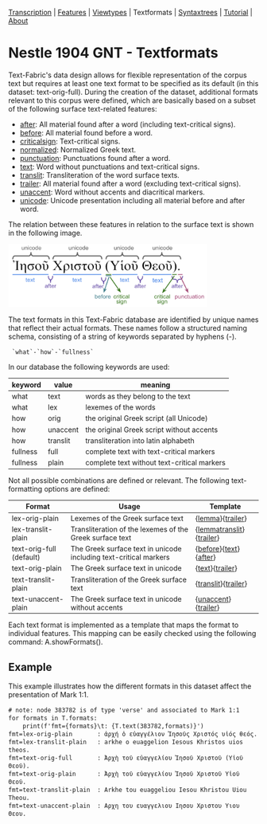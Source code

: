 <a name="start"></a>
<div class="hidden-content">
<a href="transcription.md">Transcription</a> | <a href="features/README.md#start">Features</a> | <a href="viewtypes.md#start">Viewtypes</a> | Textformats |  <a href="syntaxtrees.md#start">Syntaxtrees</a> | <a href="../tutorial/README.md#start">Tutorial</a> | <a href="about.md#start">About</a>
</div>

# Nestle 1904 GNT - Textformats 

Text-Fabric's data design allows for flexible representation of the corpus text but requires at least one text format to be specified as its default (in this dataset: text-orig-full). During the creation of the dataset, additional formats relevant to this corpus were defined, which are basically based on a subset of the following surface text-related features:

   * [after](features/after.md#start): All material found after a word (including text-critical signs).
   * [before](features/before.md#start): All material found before a word.
   * [criticalsign](features/criticalsign.md#start): Text-critical signs.
   * [normalized](features/normalized.md#start): Normalized Greek text.
   * [punctuation](features/punctuation.md#start): Punctuations found after a word.
   * [text](features/text.md#start): Word without punctuations and text-critical signs.
   * [translit](features/translit.md#start): Transliteration of the word surface texts.
   * [trailer](features/trailer.md#start): All material found after a word (excluding text-critical signs).
   * [unaccent](features/unaccent.md#start): Word without accents and diacritical markers.
   * [unicode](features/unicode.md#start): Unicode presentation including all material before and after word.

The relation between these features in relation to the surface text is shown in the following image.

<img src="features/images/details_surface_features.png" width="400" >

The text formats in this Text-Fabric database are identified by unique names that reflect their actual formats. These names follow a structured naming schema, consisting of a string of keywords separated by hyphens (-).

```
 `what`-`how`-`fullness`
```

In our database the following keywords are used:

keyword	| value | meaning
--- | --- | ---
what | text | words as they belong to the text
what | lex | lexemes of the words
how	| orig | the original Greek script (all Unicode)
how	| unaccent | the original Greek script without accents
how	| translit | transliteration into latin alphabeth
fullness | full |	complete text with text-critical markers
fullness | plain | complete text without text-critical markers

Not all possible combinations are defined or relevant. The following text-formatting options are defined:

Format | Usage | Template
--- | --- | ---
lex-orig-plain | Lexemes of the Greek surface text | {[lemma](features/lemma.md#start)}{[trailer](features/trailer.md#start)}
lex-translit-plain | Transliteration of the lexemes of the Greek surface text | {[lemmatranslit](features/lemmatranslit.md#start)}{[trailer](features/trailer.md#start)}
text-orig-full (default) | The Greek surface text in unicode including text-critical markers | {[before](features/before.md#start)}{[text](features/text.md#start)}{[after](features/after.md#start)}
text-orig-plain | The Greek surface text in unicode | {[text](features/text.md#start)}{[trailer](features/trailer.md#start)}
text-translit-plain | Transliteration of the Greek surface text | {[translit](features/translit.md#start)}{[trailer](features/trailer.md#start)}
text-unaccent-plain | The Greek surface text in unicode without accents | {[unaccent](features/unaccent.md#start)}{[trailer](features/trailer.md#start)}

Each text format is implemented as a template that maps the format to individual features. This mapping can be easily checked using the following command: A.showFormats().

## Example

This example illustrates how the different formats in this dataset affect the presentation of Mark 1:1.

```
# note: node 383782 is of type 'verse' and associated to Mark 1:1 
for formats in T.formats:
    print(f'fmt={formats}\t: {T.text(383782,formats)}')
fmt=lex-orig-plain       : ἀρχή ὁ εὐαγγέλιον Ἰησοῦς Χριστός υἱός θεός.
fmt=lex-translit-plain   : arkhe o euaggelion Iesous Khristos uios theos.
fmt=text-orig-full       : Ἀρχὴ τοῦ εὐαγγελίου Ἰησοῦ Χριστοῦ (Υἱοῦ Θεοῦ).
fmt=text-orig-plain      : Ἀρχὴ τοῦ εὐαγγελίου Ἰησοῦ Χριστοῦ Υἱοῦ Θεοῦ.
fmt=text-translit-plain  : Arkhe tou euaggeliou Iesou Khristou Uiou Theou.
fmt=text-unaccent-plain  : Αρχη του ευαγγελιου Ιησου Χριστου Υιου Θεου.
```
